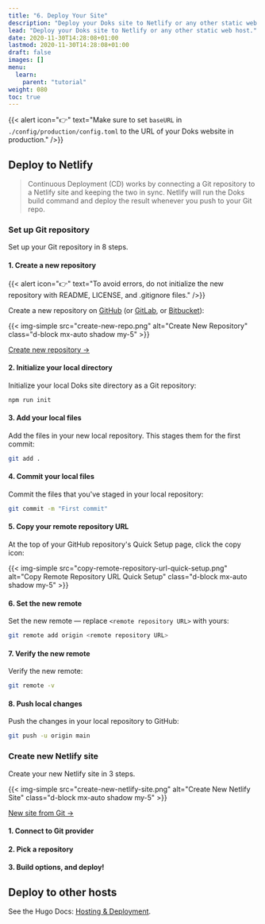 ```yaml
---
title: "6. Deploy Your Site"
description: "Deploy your Doks site to Netlify or any other static web host."
lead: "Deploy your Doks site to Netlify or any other static web host."
date: 2020-11-30T14:28:08+01:00
lastmod: 2020-11-30T14:28:08+01:00
draft: false
images: []
menu:
  learn:
    parent: "tutorial"
weight: 080
toc: true
---
```


{{< alert icon="👉" text="Make sure to set <code>baseURL</code> in <code>./config/production/config.toml</code> to the URL of your Doks website in production." />}}

## Deploy to Netlify

> Continuous Deployment (CD) works by connecting a Git repository to a Netlify site and keeping the two in sync. Netlify will run the Doks build command and deploy the result whenever you push to your Git repo.

### Set up Git repository

Set up your Git repository in 8 steps.

#### 1. Create a new repository

{{< alert icon="👉" text="To avoid errors, do not initialize the new repository with README, LICENSE, and .gitignore files." />}}

Create a new repository on [GitHub](https://github.com/) (or [GitLab](https://gitlab.com/), or [Bitbucket](https://bitbucket.org/)):

{{< img-simple src="create-new-repo.png" alt="Create New Repository" class="d-block mx-auto shadow my-5" >}}

[Create new repository →](https://github.com/new)

#### 2. Initialize your local directory

Initialize your local Doks site directory as a Git repository:

```bash
npm run init
```

#### 3. Add your local files

Add the files in your new local repository. This stages them for the first commit:

```bash
git add .
```

#### 4. Commit your local files

Commit the files that you've staged in your local repository:

```bash
git commit -m "First commit"
```

#### 5. Copy your remote repository URL

At the top of your GitHub repository's Quick Setup page, click the copy icon:

{{< img-simple src="copy-remote-repository-url-quick-setup.png" alt="Copy Remote Repository URL Quick Setup" class="d-block mx-auto shadow my-5" >}}

#### 6. Set the new remote

Set the new remote — replace `<remote repository URL>` with yours:

```bash
git remote add origin <remote repository URL>
```

#### 7. Verify the new remote

Verify the new remote:

```bash
git remote -v
```

#### 8. Push local changes

Push the changes in your local repository to GitHub:

```bash
git push -u origin main
```

### Create new Netlify site

Create your new Netlify site in 3 steps.

{{< img-simple src="create-new-netlify-site.png" alt="Create New Netlify Site" class="d-block mx-auto shadow my-5" >}}

[New site from Git →](https://app.netlify.com/start)

#### 1. Connect to Git provider

#### 2. Pick a repository

#### 3. Build options, and deploy!

## Deploy to other hosts

See the Hugo Docs: [Hosting & Deployment](https://gohugo.io/hosting-and-deployment/).
